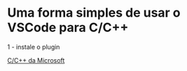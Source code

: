 # Uma forma simples de usar o VSCode para C/C++

1 - instale o plugin

[C/C++ da Microsoft](https://imgur.com/1zdZOGX)